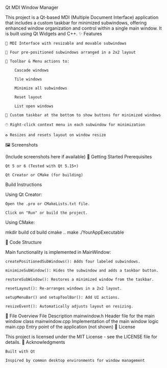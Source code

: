 Qt MDI Window Manager

This project is a Qt-based MDI (Multiple Document Interface) application that includes a custom taskbar for minimized subwindows, offering enhanced window organization and control within a single main window. It is built using Qt Widgets and C++.
✨ Features

    📁 MDI Interface with resizable and movable subwindows

    🧩 Four pre-positioned subwindows arranged in a 2x2 layout

    🧭 Toolbar & Menu actions to:

        Cascade windows

        Tile windows

        Minimize all subwindows

        Reset layout

        List open windows

    🧰 Custom taskbar at the bottom to show buttons for minimized windows

    🖱️ Right-click context menu in each subwindow for minimization

    ♻️ Resizes and resets layout on window resize

🖼️ Screenshots

(Include screenshots here if available)
🚀 Getting Started
Prerequisites

    Qt 5 or 6 (Tested with Qt 5.15+)

    Qt Creator or CMake (for building)

Build Instructions

Using Qt Creator:

    Open the .pro or CMakeLists.txt file.

    Click on "Run" or build the project.

Using CMake:

mkdir build
cd build
cmake ..
make
./YourAppExecutable

🧩 Code Structure

Main functionality is implemented in MainWindow:

    createPositionedSubWindows(): Adds four labeled subwindows.

    minimizeSubWindow(): Hides the subwindow and adds a taskbar button.

    restoreSubWindow(): Restores a minimized window from the taskbar.

    resetLayout(): Re-arranges windows in a 2x2 layout.

    setupMenuBar() and setupToolBar(): Add UI actions.

    resizeEvent(): Automatically adjusts layout on resizing.

📁 File Overview
File	Description
mainwindow.h	Header file for the main window class
mainwindow.cpp	Implementation of the main window logic
main.cpp	Entry point of the application (not shown)
📜 License

This project is licensed under the MIT License - see the LICENSE file for details.
🙌 Acknowledgments

    Built with Qt

    Inspired by common desktop environments for window management
